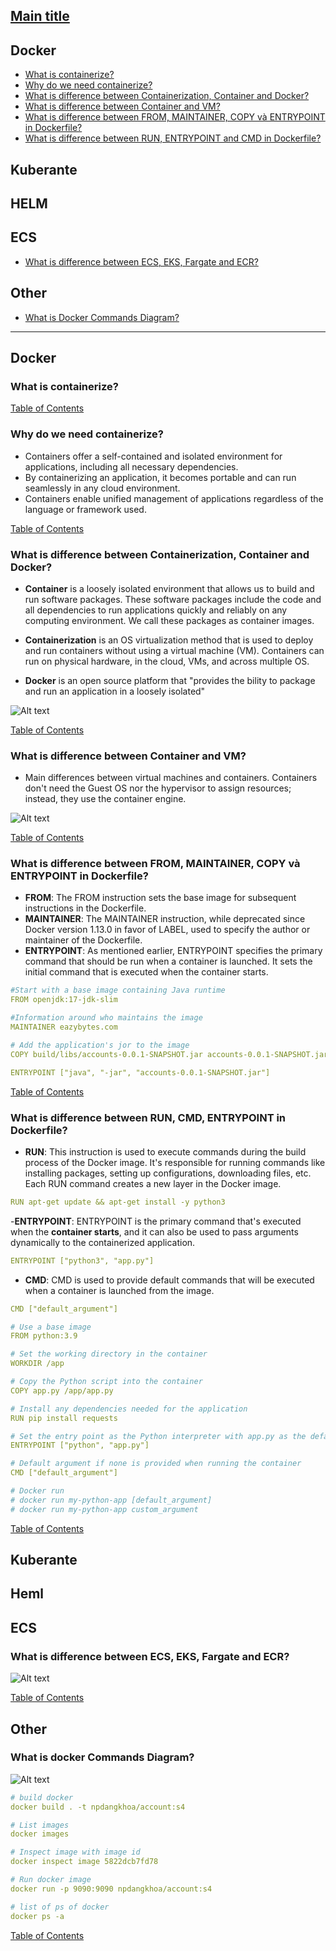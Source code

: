 ## [Main title](/README.md)


## Docker
+ [What is containerize?](#what-is-containerize)
+ [Why do we need containerize?](#why-do-we-need-containerize)
+ [What is difference between Containerization, Container and Docker?](#what-is-difference-between-containerization-container-and-docker)
+ [What is difference between Container and VM?](#what-is-difference-between-container-and-vm)
+ [What is difference between FROM, MAINTAINER, COPY và ENTRYPOINT in Dockerfile?](#what-is-difference-between-from-maintainer-copy-và-entrypoint-in-dockerfile)
+ [What is difference between RUN, ENTRYPOINT and CMD in Dockerfile?](#what-is-difference-between-run-cmd-entrypoint-in-dockerfile)

## Kuberante

## HELM

## ECS
+ [What is difference between ECS, EKS, Fargate and ECR?](#what-is-difference-between-ecs-eks-fargate-and-ecr)


## Other
+ [What is Docker Commands Diagram?](#what-is-docker-commands-diagram)


---
## Docker
### What is containerize?
[Table of Contents](#docker)


### Why do we need containerize?
- Containers offer a self-contained and isolated environment for applications, including all necessary dependencies.
- By containerizing an application, it becomes portable and can run seamlessly in any cloud environment. 
- Containers enable unified management of applications regardless of the language or framework used.

[Table of Contents](#docker)


### What is difference between Containerization, Container and Docker?
- **Container** is a loosely isolated environment that allows us to build and run software packages. These software packages include the code and all dependencies to run applications quickly and reliably on any computing environment. We call these packages as container images.

- **Containerization** is an OS virtualization method that is used to deploy and run containers without using a virtual machine (VM). Containers can run on physical hardware, in the cloud, VMs, and across multiple OS.

- **Docker** is an open source platform that "provides the bility to package and run an application in a loosely isolated"


![Alt text](.//images/Pasted%20Graphic%2026.png)


[Table of Contents](#docker)


### What is difference between Container and VM?
- Main differences between virtual machines and containers. Containers don't need the Guest OS nor the
hypervisor to assign resources; instead, they use the container engine.

![Alt text](./images/Containers%20VS%20VMs.png)

[Table of Contents](#docker)


### What is difference between FROM, MAINTAINER, COPY và ENTRYPOINT in Dockerfile?
- **FROM**: The FROM instruction sets the base image for subsequent instructions in the Dockerfile. 
- **MAINTAINER**: The MAINTAINER instruction, while deprecated since Docker version 1.13.0 in favor of LABEL, used to specify the author or maintainer of the Dockerfile. 
- **ENTRYPOINT**: As mentioned earlier, ENTRYPOINT specifies the primary command that should be run when a container is launched. It sets the initial command that is executed when the container starts.


```yaml
#Start with a base image containing Java runtime
FROM openjdk:17-jdk-slim

#Information around who maintains the image
MAINTAINER eazybytes.com

# Add the application's jor to the image
COPY build/libs/accounts-0.0.1-SNAPSHOT.jar accounts-0.0.1-SNAPSHOT.jar

ENTRYPOINT ["java", "-jar", "accounts-0.0.1-SNAPSHOT.jar"]

```

[Table of Contents](#docker)

### What is difference between RUN, CMD, ENTRYPOINT in Dockerfile?

- **RUN**: This instruction is used to execute commands during the build process of the Docker image. It's responsible for running commands like installing packages, setting up configurations, downloading files, etc. Each RUN command creates a new layer in the Docker image.

```yaml
RUN apt-get update && apt-get install -y python3
```

-**ENTRYPOINT**: ENTRYPOINT is the primary command that's executed when the **container starts**, and it can also be used to pass arguments dynamically to the containerized application.

```yaml
ENTRYPOINT ["python3", "app.py"]
```

- **CMD**: CMD is used to provide default commands that will be executed when a container is launched from the image. 

```yaml
CMD ["default_argument"]
```



```yaml
# Use a base image
FROM python:3.9

# Set the working directory in the container
WORKDIR /app

# Copy the Python script into the container
COPY app.py /app/app.py

# Install any dependencies needed for the application
RUN pip install requests

# Set the entry point as the Python interpreter with app.py as the default argument
ENTRYPOINT ["python", "app.py"]

# Default argument if none is provided when running the container
CMD ["default_argument"]

# Docker run
# docker run my-python-app [default_argument]
# docker run my-python-app custom_argument


```

[Table of Contents](#docker)



## Kuberante

## Heml

## ECS

### What is difference between ECS, EKS, Fargate and ECR?
![Alt text](.//images/Pasted%20Graphic%2027.png)

[Table of Contents](#aws)


## Other

### What is docker Commands Diagram?

![Alt text](.//images/Docker%20Commands%20Diagram.png)

```yaml
# build docker
docker build . -t npdangkhoa/account:s4

# List images
docker images

# Inspect image with image id
docker inspect image 5822dcb7fd78

# Run docker image
docker run -p 9090:9090 npdangkhoa/account:s4

# list of ps of docker
docker ps -a
```

[Table of Contents](#other)
